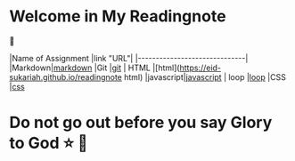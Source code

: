 # Welcome in My Readingnote
:black_heart:

|Name of Assignment |link "URL"|
|------------------------------|
|Markdown|[markdown](https://eid-sukariah.github.io/readingnote/markdown)
|Git     |[git](https://eid-sukariah.github.io/readingnote/git)
|  HTML  |[html](https://eid-sukariah.github.io/readingnote html)
|javascript|[javascript](https://eid-sukariah.github.io/readingnote/javascript)
| loop   |[loop](https://eid-sukariah.github.io/readingnote/loop)
|CSS     |[css](https://eid-sukariah.github.io/readingnote/css)



# Do not go out before you say Glory to God :star: :blue_heart:


